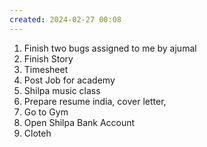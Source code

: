```yaml
---
created: 2024-02-27 00:08
---
```

1. Finish two bugs assigned to me by ajumal
2. Finish Story
3. Timesheet
4. Post Job for academy
5. Shilpa music class
6. Prepare resume india, cover letter, 
7. Go to Gym
8. Open Shilpa Bank Account
9. Cloteh